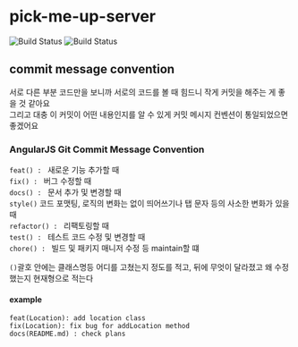 # pick-me-up-server
![Build Status](https://github.com/produce1886/pick-me-up-server/actions/workflows/ci.yml/badge.svg) ![Build Status](https://github.com/produce1886/pick-me-up-server/actions/workflows/cd.yml/badge.svg)

## commit message convention
서로 다른 부분 코드만을 보니까 서로의 코드를 볼 때 힘드니 작게 커밋을 해주는 게 좋을 것 같아요  
그리고 대충 이 커밋이 어떤 내용인지를 알 수 있게 커밋 메시지 컨벤션이 통일되었으면 좋겠어요  

### AngularJS Git Commit Message Convention
`feat() : ` 새로운 기능 추가할 때  
`fix() : ` 버그 수정할 때  
`docs() : ` 문서 추가 및 변경할 때  
`style()` 코드 포맷팅, 로직의 변화는 없이 띄어쓰기나 탭 문자 등의 사소한 변화가 있을 때  
`refactor() : ` 리팩토링할 때  
`test() : ` 테스트 코드 수정 및 변경할 때  
`chore() : ` 빌드 및 패키지 매니저 수정 등 maintain할 떄  

`()`괄호 안에는 클래스명등 어디를 고쳤는지 정도를 적고, 뒤에 무엇이 달라졌고 왜 수정했는지 현재형으로 적는다

#### example
`feat(Location): add location class`  
`fix(Location): fix bug for addLocation method`  
`docs(README.md) : check plans`

